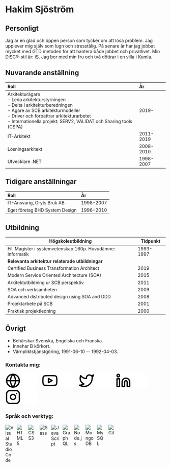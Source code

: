 # Hakim Sjöström

## Personligt
Jag är en glad och öppen person som tycker om att lösa problem. Jag upplever mig själv som lugn och stresstålig. På senare år har jag jobbat mycket med GTD metoden för att hantera både jobbet och privatlivet. Min DiSC®-stil är:  iS. Jag bor med min fru och två döttrar i en villa i Kumla. 

## Nuvarande anställning
|Roll  | År  |
| :------------ | :------------ |
| Arkitekturägare <br>- Leda arkitekturstyrningen<br>- Delta i arkitekturberedningen<br>- Ägare av SCB arkitekturmodeller<br>- Driver och förbättrar arkitekturarbetet <br>- Internationella projekt: SERV2, VALIDAT och Sharing tools (CSPA)</br-> | 2019-  |
| IT-Arkitekt  | 2011-2019  |
| Lösningsarkitekt  | 2008-2010  |
| Utvecklare .NET  | 1998-2007  |

## Tidigare anställningar
|Roll  | År  |
| :------------ | :------------ |
| IT-Ansvarig, Gryts Bruk AB | 1998-2007  |
| Eget företag BHD System Design  | 1996-2010  |

## Utbildning
| Högskoleutbildning  | Tidpunkt  |
| ------------ | ------------ |
| Fil. Magister i systemvetenskap 160p. Huvudämne: Informatik  | 1993-1997  |
| **Relevanta arkitektur relaterade utbildningar**|   |
| Certified Business Transformation Architect  | 2019  |
| Modern Service Oriented Architecture (SOA)   | 2015  |
| Arkitektutbildning ur SCB perspektiv  | 2011  |
| SOA och verksamheten  | 2009  |
| Advanced distributed design using SOA and DDD  | 2008  |
| Projektarbete på SCB  | 2001  |
| Praktisk projektledning  | 2000  |

## Övrigt
- Behärskar Svenska, Engelska och Franska.
- Innehar B körkort. 
- Värnpliktstjänstgöring, 1991-06-10 -- 1992-04-03.

### Kontakta mig:

[![website](./img/globe-light.svg)](https://hakimsjo.blogspot.com#gh-light-mode-only)
[![website](./img/globe-dark.svg)](https://hakimsjo.blogspot.com/#gh-dark-mode-only)
&nbsp;&nbsp;
[![website](./img/youtube-light.svg)](https://youtube.com/hakimsjo#gh-light-mode-only)
[![website](./img/youtube-dark.svg)](https://youtube.com/hakimsjo#gh-dark-mode-only)
&nbsp;&nbsp;
[![website](./img/twitter-light.svg)](https://twitter.com/hakimsjo#gh-light-mode-only)
[![website](./img/twitter-dark.svg)](https://twitter.com/hakimsjo#gh-dark-mode-only)
&nbsp;&nbsp;
[![website](./img/linkedin-light.svg)](https://linkedin.com/in/hakimsjo#gh-light-mode-only)
[![website](./img/linkedin-dark.svg)](https://linkedin.com/in/hakimsjo#gh-dark-mode-only)
&nbsp;&nbsp;
[![website](./img/instagram-light.svg)](https://instagram.com/hakimsjo#gh-light-mode-only)
[![website](./img/instagram-dark.svg)](https://instagram.com/hakimsjo#gh-dark-mode-only)

### Språk och verktyg:

<img align="left" alt="Visual Studio Code" width="26px" src="https://cdn.jsdelivr.net/gh/devicons/devicon/icons/vscode/vscode-original.svg" style="padding-right:10px;" />
<img align="left" alt="HTML5" width="26px" src="https://cdn.jsdelivr.net/gh/devicons/devicon/icons/html5/html5-original.svg" style="padding-right:10px;" />
<img align="left" alt="CSS3" width="26px" src="https://cdn.jsdelivr.net/gh/devicons/devicon/icons/css3/css3-original.svg" style="padding-right:10px;" />
<img align="left" alt="Sass" width="26px" src="https://cdn.jsdelivr.net/gh/devicons/devicon/icons/sass/sass-original.svg" style="padding-right:10px;" />
<img align="left" alt="JavaScript" width="26px" src="https://cdn.jsdelivr.net/gh/devicons/devicon/icons/javascript/javascript-original.svg" style="padding-right:10px;" />
<img align="left" alt="GraphQL" width="26px" src="https://cdn.jsdelivr.net/gh/devicons/devicon/icons/graphql/graphql-plain.svg" style="padding-right:10px;" />
<img align="left" alt="Node.js" width="26px" src="https://cdn.jsdelivr.net/gh/devicons/devicon/icons/nodejs/nodejs-original.svg" style="padding-right:10px;" />
<img align="left" alt="MongoDB" width="26px" src="https://cdn.jsdelivr.net/gh/devicons/devicon/icons/mongodb/mongodb-original.svg" style="padding-right:10px;" />
<img align="left" alt="MySQL" width="26px" src="https://cdn.jsdelivr.net/gh/devicons/devicon/icons/mysql/mysql-original.svg" style="padding-right:10px;" />
<img align="left" alt="Git" width="26px" src="https://cdn.jsdelivr.net/gh/devicons/devicon/icons/git/git-original.svg" style="padding-right:10px;" />
